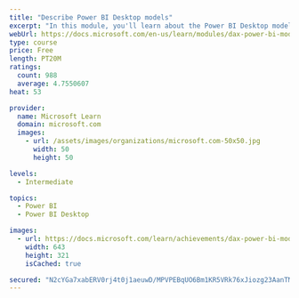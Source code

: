 ```yaml
---
title: "Describe Power BI Desktop models"
excerpt: "In this module, you'll learn about the Power BI Desktop model structure, star schema design basics, analytics queries, and report visual configuration. This module provides a strong foundation on which you can learn to optimize model designs and add model calculations."
webUrl: https://docs.microsoft.com/en-us/learn/modules/dax-power-bi-models/
type: course
price: Free
length: PT20M
ratings:
  count: 988
  average: 4.7550607
heat: 53

provider:
  name: Microsoft Learn
  domain: microsoft.com
  images:
    - url: /assets/images/organizations/microsoft.com-50x50.jpg
      width: 50
      height: 50

levels:
  - Intermediate

topics:
  - Power BI
  - Power BI Desktop

images:
  - url: https://docs.microsoft.com/learn/achievements/dax-power-bi-models-social.png
    width: 643
    height: 321
    isCached: true

secured: "N2cYGa7xabERV0rj4t0j1aeuwD/MPVPEBqUO6Bm1KR5VRk76xJiozg23AanTMrYAePrqA/iyhmRSoWsB87aNlVd3uVXd60NXMOOvXREgJqzV8UFegSsdvYuiBAhOS3G6nfRvQcKbv8X2oBjPmQ2d70wj2n8S6Zw4zecvn1LWh+p9DX5NkYD8qkhnXnLOFbbqJJlNfkZaqZG5ZvVBdLcKScmd19bkTXOMIsHA7i0LsG1eG4BzNimt3twod1jR/e1cSzaVpKYyH6RGQZI+GQy+7JKD8bGnN5iE/7HIzCNn2aywqqaKbTJujzekXgasxuw141EhOd7bgvT+MClRrQ24jLP/HHYT38t5T3UgY8tf2jdbNsExjlP4f0BHs+bIuZXihOaJlfRFsbbHDfRSMf6t+vtNNfx8V7BX+aWEzozNWQI=;Oxwh8xm8RIQ/Z0G328VB3Q=="
---
```


